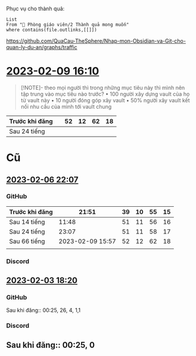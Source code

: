 Phục vụ cho thành quả:
```dataview
List 
From "📐 Phòng giáo viên/2 Thành quả mong muốn" 
where contains(file.outlinks,[[]]) 
```
https://github.com/QuaCau-TheSphere/Nhap-mon-Obsidian-va-Git-cho-quan-ly-du-an/graphs/traffic

# [2023-02-09 16:10](https://discord.com/channels/898550123007709204/898550123007709209/1073168252022304838) 

> [!NOTE]- theo mọi người thì trong những mục tiêu này thì mình nên tập trung vào mục tiêu nào trước? 
> • 100 người xây dựng vault của họ từ vault này 
> • 10 người đóng góp xây vault 
> • 50% người xây vault kết nối nhu cầu của mình tới vault chung

| Trước khi đăng |     | 52  | 12  | 62  | 18  |
| -------------- | --- | --- | --- | --- | --- |
| Sau 24 tiếng   |     |     |     |     |     |
# Cũ
## [2023-02-06 22:07](https://discord.com/channels/898550123007709204/898550123007709209/1072171583378051072) 
### GitHub
| Trước khi đăng | 21:51            | 39  | 10  | 55  | 15  |
| -------------- | ---------------- | --- | --- | --- | --- |
| Sau 14 tiếng   | 11:48            | 51  | 11  | 56  | 16  |
| Sau 24 tiếng   | 23:07            | 51  | 11  | 58  | 17  |
| Sau 66 tiếng   | 2023-02-09 15:57 | 52  | 12  | 62  | 18  |
|                |                  |     |     |     |     |
### Discord


## [2023-02-03 18:20](https://discord.com/channels/898550123007709204/898550123007709209/1070665110974107728) 
### GitHub
Sau khi đăng:: 00:25, 26, 4, 1,1

### Discord
Sau khi đăng:: 00:25, 0
- 
